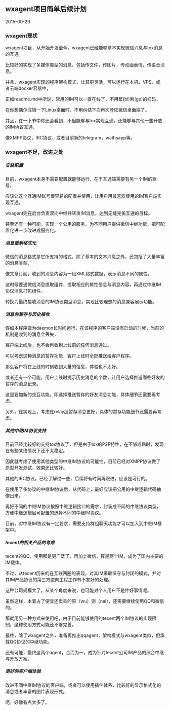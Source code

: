 ## wxagent项目简单后续计划

2015-09-29

### wxagent现状

wxagent项目，从开始开发至今，wxagent已经能够基本实现微信消息与tox消息的互通。

比较好的实现了多媒体类型的消息，包括传文件，传图片，传动画表情，传语音消息。

并且，wxagent实现的程序架构模式，让其更灵活，可以运行在本机，VPS，或者云端docker容器中，

正如readme.md中所说，常用的IM可以一直在线了，不用繁(bi)索(ge)的扫码，

在你想偶尔注销一下Linux桌面时，不用纠结下次再次登陆微信桌面端了。

并且，在一下节中你还会看到，不但能够与tox实现互通，还能够与其他一些开放的IM协议互通，

像XMPP协议，IRC协议，或者目前新的telegram，wathsapp等。


### wxagent不足，改进之处

##### 安装配置

目前，wxagent本身不需要配置就能够运行，在于互通端需要有另一个IM的账号，

应该让这个互通IM账号很容易的配置并使用，让用户用最喜欢使用的IM客户端实现互通，

wxagent则在后台负责双向中继并转发IM消息，达到无缝完美互通的目标。

甚至还有一种可能，实现一个公用的服务，为不同用户提供微信中继功能，把可配置化进一步改进成服务化。

##### 消息重新格式化

微信的消息格式是它所支持的格式，除了基本的文本消息之外，还包括了大量丰富的消息类型，

像文章订阅，收到的消息内容为一段XML格式数据，表示消息不同的属性。

这时候要通微信消息提取组件，提取相应的属性信息与消息内容，再通过中继IM协议消息打包组件，

转换为最终接收消息的IM协议类型消息，实现比较理想的消息兼容展示功能。


##### 消息的暂存与历史接收

假如本程序做为daemon长时间运行，在该程序的客户端没有启动的时候，当前的机制是收到的消息会丢失，

客户端上线后，也不会再收到上线前的任何消息通过。

可以考虑这种消息的暂存功能，客户上线时全部推送给客户程序。

那么客户将在上线的时刻收到大量的信息，体验也不太好。

或者还有一个可能，用户上线时提示历史消息的个数，让用户选择推送哪些好友的暂存的消息记录。

这里要加新的交互功能，即选择推送暂存的好友消息功能，具体细节还需要再考虑。

另外，在实现上，考虑在relay层暂存消息更好，具体的暂存功能细节还需要再考虑。


##### 其他中继IM协议支持

目前已经比较好的支持tox协议了，但是由于tox的P2P特性，在不够成熟时，发现在有些某络情况下还不太稳定。

因此就考虑了使用其他类型的中继IM协议的可能性，目前已经对XMPP协议做了原型开发测试，效果还比较好。

其他的IRC协议，已经了解过一些，后续将有时间再跟进，应该是可行的。

在使用了多协议的中继IM协议后，从代码上，最好应该把公用的中继逻辑代码抽像出来，

再把不同的中继IM协议按照中继逻辑接口的需求，封装成不同的中继协议类型，方便中继逻辑层可配置的选择不同的中继IM协议。

目前，对中继IM协议有一定要求，需要支持群组聊天功能才可以加入到中继IM框架中。

##### tecent的相关产品的考虑

tecent的QQ，使用那是更广泛了，再加上微信，算是两个IM，成为了国内主要的IM载体。

不过，从tecent历来的在互联网圈的表现，对其IM采取保守与封闭的模式，并对其IM产品协议的第三方逆向工程工作有不友好的处理。

这种公司规模大了，从某个角度来说，也可能对个人用户不是件好事情呢。

虽然这样，本着占了便宜还卖乖的原（wu）则（nai），还需要继续使用QQ和微信的。

那就用另一种方式来使用吧，由于目前能够使用的tecent两个IM协议的实现限制，这种使用方式可能还不够完善。

最终，除了wxagent之外，准备再推出qqagent，架构模式与wxagent类似，但承载QQ协议的中继功能。

还有可能，最终这两个agent，合而为一，成为针对tecent公司IM产品的综合中继与开放方案。


##### 更好的客户端体验

改进不同中继IM协议的客户端，或者可以使用插件体系，比较好的显示格式化的消息或者丰富的图片表现形式。

呃，好像有点太多了。

